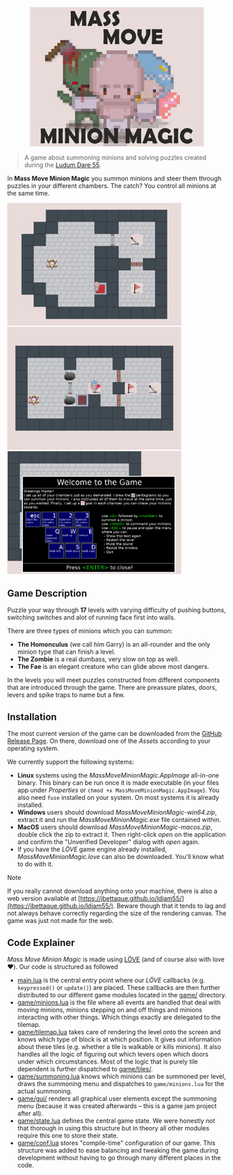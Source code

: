 <div align="center">
  <img width=400 src="./press_material/cover.png"/>
</div>

> A game about summoning minions and solving puzzles created during the [Ludum Dare 55](https://ldjam.com/events/ludum-dare/55).

In **Mass Move Minion Magic** you summon minions and steer them through puzzles in your different chambers.
The catch? You control all minions at the same time.

<div dir="auto">
  <img width=400 src="./press_material/screenshots/screenshot_1_resized.png" />
  <img width=400 src="./press_material/screenshots/screenshot_2_resized.png" />
  <img width=400 src="./press_material/screenshots/screenshot_3_resized.png" />
</div>

## Game Description

Puzzle your way through **17** levels with varying difficulty of pushing buttons, switching switches and alot of running face first into walls.

There are three types of minions which you can summon:

- **The Homonculus** (we call him Garry) is an all-rounder and the only minion type that can finish a level.
- **The Zombie** is a real dumbass, very slow on top as well.
- **The Fae** is an elegant creature who can glide above most dangers.

In the levels you will meet puzzles constructed from different components that are introduced through the game.
There are preassure plates, doors, levers and spike traps to name but a few.

## Installation

The most current version of the game can be downloaded from the [GitHub Release Page](https://github.com/jbettaque/ldjam55/releases/latest).
On there, download one of the *Assets* according to your operating system.

We currently support the following systems:
- **Linux** systems using the *MassMoveMinionMagic.AppImage* all-in-one binary.
  This binary can be run once it is made executable (in your files app under *Properties* or `chmod +x MassMoveMinionMagic.AppImage`).
  You also need `fuse` installed on your system. On most systems it is already installed.
- **Windows** users should download *MassMoveMinionMagic-win64.zip*, extract it and run the *MassMoveMinionMagic.exe* file contained within.
- **MacOS** users should download *MassMoveMinionMagic-macos.zip*, double click the zip to extract it. Then right-click *open* on the application and confirm the "Unverified Developer" dialog with *open* again.
- If you have the *LÖVE* game engine already installed, *MassMoveMinionMagic.love* can also be downloaded. You'll know what to do with it.

> [!NOTE]
> If you really cannot download anything onto your machine, there is also a web version available at [https://jbettaque.github.io/ldjam55/](https://jbettaque.github.io/ldjam55/).
> Beware though that it tends to lag and not always behave correctly regarding the size of the rendering canvas.
> The game was just not made for the web.

## Code Explainer

*Mass Move Minion Magic* is made using [LÖVE](https://love2d.org/) (and of course also with love ❤️).
Our code is structured as followed

- [main.lua](./main.lua) is the central entry point where our *LÖVE* callbacks (e.g. `keypressed()` or `update()`) are placed.
  These callbacks are then further distributed to our different game modules located in the [game/](./game/) directory.
- [game/minions.lua](./game/minions.lua) is the file where all events are handled that deal with moving minions, minions stepping on and off things and minions interacting with other things.
  Which things exactly are delegated to the tilemap.
- [game/tilemap.lua](./game/tilemap.lua) takes care of rendering the level onto the screen and knows which type of block is at which position.
  It gives out information about these tiles (e.g. whether a tile is walkable or kills minions).
  It also handles all the logic of figuring out which levers open which doors under which circumstances.
  Most of the logic that is purely tile dependent is further dispatched to [game/tiles/](./game/tiles/).
- [game/summoning.lua](./game/summoning.lua) knows which minions can be summoned per level, draws the summoning menu and dispatches to `game/minions.lua` for the actual summoning.
- [game/gui/](./game/gui/) renders all graphical user elements except the summoning menu (because it was created afterwards – this is a game jam project after all).
- [game/state.lua](./game/state.lua) defines the central game state.
  We were honestly not that thorough in using this structure but in theory all other modules require this one to store their state.
- [game/conf.lua](./game/conf.lua) stores "compile-time" configuration of our game.
  This structure was added to ease balancing and tweaking the game during development without having to go through many different places in the code.
